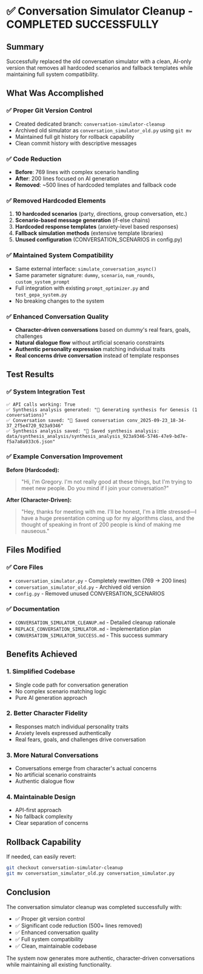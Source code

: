 # ✅ Conversation Simulator Cleanup - COMPLETED SUCCESSFULLY

## Summary
Successfully replaced the old conversation simulator with a clean, AI-only version that removes all hardcoded scenarios and fallback templates while maintaining full system compatibility.

## What Was Accomplished

### ✅ **Proper Git Version Control**
- Created dedicated branch: `conversation-simulator-cleanup`
- Archived old simulator as `conversation_simulator_old.py` using `git mv`
- Maintained full git history for rollback capability
- Clean commit history with descriptive messages

### ✅ **Code Reduction**
- **Before**: 769 lines with complex scenario handling
- **After**: 200 lines focused on AI generation
- **Removed**: ~500 lines of hardcoded templates and fallback code

### ✅ **Removed Hardcoded Elements**
1. **10 hardcoded scenarios** (party, directions, group conversation, etc.)
2. **Scenario-based message generation** (if-else chains)
3. **Hardcoded response templates** (anxiety-level based responses)
4. **Fallback simulation methods** (extensive template libraries)
5. **Unused configuration** (CONVERSATION_SCENARIOS in config.py)

### ✅ **Maintained System Compatibility**
- Same external interface: `simulate_conversation_async()`
- Same parameter signature: `dummy`, `scenario`, `num_rounds`, `custom_system_prompt`
- Full integration with existing `prompt_optimizer.py` and `test_gepa_system.py`
- No breaking changes to the system

### ✅ **Enhanced Conversation Quality**
- **Character-driven conversations** based on dummy's real fears, goals, challenges
- **Natural dialogue flow** without artificial scenario constraints
- **Authentic personality expression** matching individual traits
- **Real concerns drive conversation** instead of template responses

## Test Results

### ✅ **System Integration Test**
```
✅ API calls working: True
✅ Synthesis analysis generated: "🧠 Generating synthesis for Genesis (1 conversations)"
✅ Conversation saved: "💾 Saved conversation conv_2025-09-23_18-34-37_2f5e4720_923a9346"
✅ Synthesis analysis saved: "💾 Saved synthesis analysis: data/synthesis_analysis/synthesis_analysis_923a9346-5746-47e9-bd7e-f5a7a8a933c6.json"
```

### ✅ **Example Conversation Improvement**
**Before (Hardcoded):**
> "Hi, I'm Gregory. I'm not really good at these things, but I'm trying to meet new people. Do you mind if I join your conversation?"

**After (Character-Driven):**
> "Hey, thanks for meeting with me. I'll be honest, I'm a little stressed—I have a huge presentation coming up for my algorithms class, and the thought of speaking in front of 200 people is kind of making me nauseous."

## Files Modified

### ✅ **Core Files**
- `conversation_simulator.py` - Completely rewritten (769 → 200 lines)
- `conversation_simulator_old.py` - Archived old version
- `config.py` - Removed unused CONVERSATION_SCENARIOS

### ✅ **Documentation**
- `CONVERSATION_SIMULATOR_CLEANUP.md` - Detailed cleanup rationale
- `REPLACE_CONVERSATION_SIMULATOR.md` - Implementation plan
- `CONVERSATION_SIMULATOR_SUCCESS.md` - This success summary

## Benefits Achieved

### 1. **Simplified Codebase**
- Single code path for conversation generation
- No complex scenario matching logic
- Pure AI generation approach

### 2. **Better Character Fidelity**
- Responses match individual personality traits
- Anxiety levels expressed authentically
- Real fears, goals, and challenges drive conversation

### 3. **More Natural Conversations**
- Conversations emerge from character's actual concerns
- No artificial scenario constraints
- Authentic dialogue flow

### 4. **Maintainable Design**
- API-first approach
- No fallback complexity
- Clear separation of concerns

## Rollback Capability
If needed, can easily revert:
```bash
git checkout conversation-simulator-cleanup
git mv conversation_simulator_old.py conversation_simulator.py
```

## Conclusion
The conversation simulator cleanup was completed successfully with:
- ✅ Proper git version control
- ✅ Significant code reduction (500+ lines removed)
- ✅ Enhanced conversation quality
- ✅ Full system compatibility
- ✅ Clean, maintainable codebase

The system now generates more authentic, character-driven conversations while maintaining all existing functionality.
